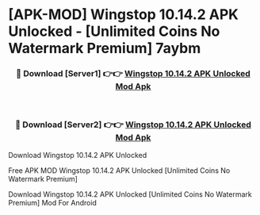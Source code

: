 # [APK-MOD] Wingstop 10.14.2 APK Unlocked - [Unlimited Coins No Watermark Premium] 7aybm



<div align="center">
<h3>🔴 Download [Server1] 👉👉 <a href="https://momento.my/?title=Wingstop_10.14.2_APK_Unlocked">Wingstop 10.14.2 APK Unlocked Mod Apk</a></h3><br>

<h3>🔴 Download [Server2] 👉👉 <a href="https://momento.my/?title=Wingstop_10.14.2_APK_Unlocked">Wingstop 10.14.2 APK Unlocked Mod Apk</a></h3>
</div>



Download Wingstop 10.14.2 APK Unlocked 

Free APK MOD Wingstop 10.14.2 APK Unlocked [Unlimited Coins No Watermark Premium]

Download Wingstop 10.14.2 APK Unlocked [Unlimited Coins No Watermark Premium] Mod For Android
